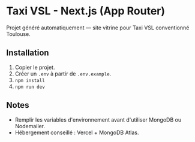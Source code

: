 # Taxi VSL - Next.js (App Router)

Projet généré automatiquement — site vitrine pour Taxi VSL conventionné Toulouse.

## Installation
1. Copier le projet.
2. Créer un `.env` à partir de `.env.example`.
3. `npm install`
4. `npm run dev`

## Notes
- Remplir les variables d'environnement avant d'utiliser MongoDB ou Nodemailer.
- Hébergement conseillé : Vercel + MongoDB Atlas.
